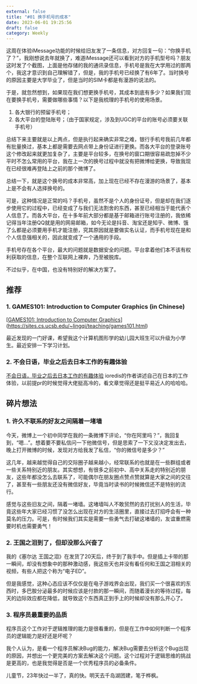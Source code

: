 ```yaml
---
external: false
title: "#01 换手机号的成本"
date: 2023-06-01 19:25:56
draft: false
category: Weekly
---
```

这周在体验iMessage功能的时候给旧友发了一条信息，对方回复一句：“你换手机了？”，我刚想说去年就换了，难道iMessage还可以看到对方的手机型号吗？朋友这时发了个截图，上面是他存储的我的通讯录信息，手机号是我在大学用过的那两个，我这才意识到自己理解错了，但是，我的手机号已经换了有6年了。当时换号的原因主要是大学毕业了，但是当时的SIM卡都是有漫游的说法的。

于是，就忽然想到，如果现在我们想更换手机号，其成本到底有多少？如果我们现在要换手机号，需要做哪些事情？以下是我梳理的手机号的使用场景。

1. 各大银行的预留手机号；
2. 各大平台的登陆账号；（由于国家规定，涉及到UGC的平台的账号必须要关联手机号）

总结下来主要就是以上两点，但是执行起来确实非常之难，银行手机号我前几年都有批量换过，基本上都是需要去网点带上身份证进行更换。而各大平台的登录账号这个修改起来就更加复杂了，主要是平台较多，在换号的窗口期很容易疏忽掉不少平时不怎么常用的平台，我在上一次的换号过程中就没有把微博给更换，导致我现在已经很难再登陆上之前的那个微博了。

总结一下，就是这个换号的成本非常高，加上现在已经不存在漫游的场景了，基本上是不会有人选择换号的。

可是，这种情况是正常的吗？手机号，虽然不是个人的身份证号，但是却在我们逐步使用它的过程中，已经变成了与我们无法割舍的东西，甚至已经相当于能代表个人信息了。而各大平台，在十多年前大部分都是基于邮箱进行账号注册的，我依稀记得当年注册QQ就是用的网易邮箱，如今无论是抖音、淘宝还是知乎、微博、饿了么都是必须要用手机才能注册，究其原因就是要做实名认证，而手机号现在是和个人信息强相关的，因此就变成了一个通用的手段。

手机号存在各个平台，最大的问题就是数据安全的问题。平台拿着他们本不该有权利获取的信息，在整个互联网上裸奔，乃至被脱库。

不过似乎，在中国，也没有特别好的解决方案了。



## 推荐

### 1. GAMES101: Introduction to Computer Graphics (in Chinese)

[[GAMES101: Introduction to Computer Graphics](https://sites.cs.ucsb.edu/~lingqi/teaching/games101.html)](https://sites.cs.ucsb.edu/~lingqi/teaching/games101.html)

最近发现的一门好课，希望我这个计算机图形学的幼儿园大班生可以升级为小学生。最近安排一下学习计划。

### 2. 不会日语，毕业之后去日本工作的有趣体验

[不会日语，毕业之后去日本工作的有趣体验](https://zihua.li/2020/06/first-job-in-japan)
ioredis的作者讲述自己在日本的工作体验，以前提pr的时候觉得大佬挺高冷的，看文章觉得还是挺平易近人的哈哈哈。

## 碎片想法

### 1. 许久不联系的好友之间隔着一堵墙

今天，微博上一个初中同学在我的一条微博下评论，“你在阿里吗？”，我回复到，“嗯...”。想着要不要私信问一下他微信号，但是思索了一下又没决定发出去，晚上打开微博的时候，发现对方给我发了私信，“你的微信号是多少？”

这几年，越来越觉得自己的交际圈子越来越小，经常联系的也就是在一些群组或者一些关系特别近的朋友。其实想想，有很多之前初中、高中关系走的特别近的朋友，这些年都没怎么去联系了，可能偶尔在朋友圈点赞点赞就算是大家之间的交往了，甚至有一些朋友还没有微信好友，毕竟当时读书的时候微信还不是特别的流行。

感觉与这些旧友之间，隔着一堵墙。这堵墙叫人不敢贸然的去打扰别人的生活，毕竟这些年大家已经习惯了没怎么出现在对方的生活圈里，直接过去打招呼会有一种莫名的压力。可是，有时候我们其实是需要一些勇气去打破这堵墙的，友谊重燃需要时机也需要勇气！

### 2. 王国之泪到了，但却没那么兴奋了

我的《塞尔达 王国之泪》在发货了20天后，终于到了我手中。但是插上卡带的那一瞬间，却没有想象中的那种激动感，我这些天也并没有看任何和王国之泪相关的视频，有些人把这个称为“电子ED”。

但是我感觉，这种心态应该不仅仅是在电子游戏界会出现，我们买一个很喜欢的东西时，多巴胺分泌最多的时候应该是付款的那一瞬间，而随着漫长的等待过程，每天的边际效应都在降低，就导致这个东西真正到手上的时候却没有那么开心了。

### 3. 程序员最重要的品质

程序员这个工作对于逻辑推理的能力是很看重的，但是在工作中如何判断一个程序员的逻辑能力是好还是坏呢？

我个人认为，是看一个程序员解决Bug的能力，解决Bug需要去分析这个Bug出现的原因，并想出一个更完美的方案去解决这个问题。这个过程对于逻辑思维的挑战是更高的，也是我觉得是否是一个优秀程序员的必备条件。


儿童节，23年快过一半了，真的快。明天去千岛湖团建，笔于桦枫。

